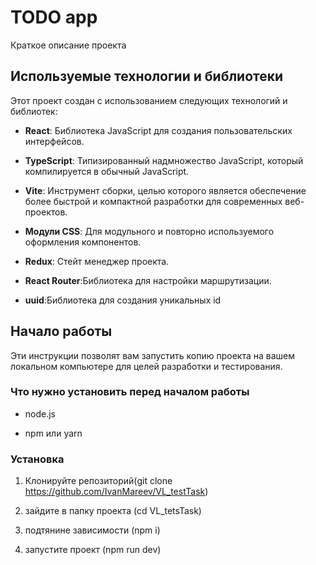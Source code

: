 # TODO app

  

Краткое описание проекта

  

## Используемые технологии и библиотеки

  

Этот проект создан с использованием следующих технологий и библиотек:

  

-  **React**: Библиотека JavaScript для создания пользовательских интерфейсов.

-  **TypeScript**: Типизированный надмножество JavaScript, который компилируется в обычный JavaScript.

- **Vite**: Инструмент сборки, целью которого является обеспечение более быстрой и компактной разработки для современных веб-проектов.

-  **Модули CSS**: Для модульного и повторно используемого оформления компонентов.

-  **Redux**: Стейт менеджер проекта.

-  **React Router**:Библиотека для настройки маршрутизации.
- **uuid**:Библиотека для создания уникальных id


  
  

## Начало работы

  

Эти инструкции позволят вам запустить копию проекта на вашем локальном компьютере для целей разработки и тестирования.

  

### Что нужно установить перед началом работы

- node.js

- npm или yarn


### Установка

1. Клонируйте репозиторий(git clone https://github.com/IvanMareev/VL_testTask)

2. зайдите в папку проекта (cd VL_tetsTask)

3. подтянине зависимости (npm i)

4. запустите проект (npm run dev)